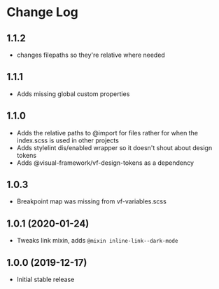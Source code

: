 # Change Log

## 1.1.2

* changes filepaths so they're relative where needed

## 1.1.1

* Adds missing global custom properties

## 1.1.0

* Adds the relative paths to @import for files rather for when the index.scss is used in other projects
* Adds stylelint dis/enabled wrapper so it doesn't shout about design tokens
* Adds @visual-framework/vf-design-tokens as a dependency

## 1.0.3

* Breakpoint map was missing from vf-variables.scss

## 1.0.1 (2020-01-24)

* Tweaks link mixin, adds `@mixin inline-link--dark-mode`

## 1.0.0 (2019-12-17)

* Initial stable release

